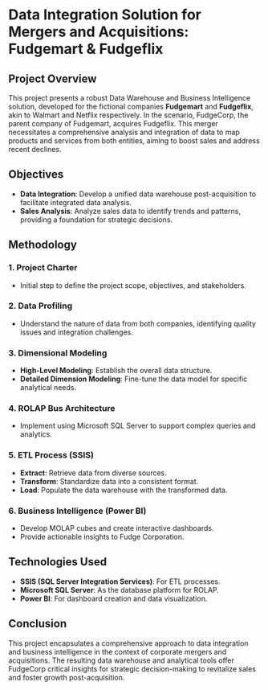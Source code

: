 # Data Integration Solution for Mergers and Acquisitions: Fudgemart & Fudgeflix

## Project Overview

This project presents a robust Data Warehouse and Business Intelligence solution, developed for the fictional companies **Fudgemart** and **Fudgeflix**, akin to Walmart and Netflix respectively. In the scenario, FudgeCorp, the parent company of Fudgemart, acquires Fudgeflix. This merger necessitates a comprehensive analysis and integration of data to map products and services from both entities, aiming to boost sales and address recent declines.

## Objectives

- **Data Integration**: Develop a unified data warehouse post-acquisition to facilitate integrated data analysis.
- **Sales Analysis**: Analyze sales data to identify trends and patterns, providing a foundation for strategic decisions.

## Methodology

### 1. **Project Charter**
   - Initial step to define the project scope, objectives, and stakeholders.

### 2. **Data Profiling**
   - Understand the nature of data from both companies, identifying quality issues and integration challenges.

### 3. **Dimensional Modeling**
   - **High-Level Modeling**: Establish the overall data structure.
   - **Detailed Dimension Modeling**: Fine-tune the data model for specific analytical needs.

### 4. **ROLAP Bus Architecture**
   - Implement using Microsoft SQL Server to support complex queries and analytics.

### 5. **ETL Process (SSIS)**
   - **Extract**: Retrieve data from diverse sources.
   - **Transform**: Standardize data into a consistent format.
   - **Load**: Populate the data warehouse with the transformed data.

### 6. **Business Intelligence (Power BI)**
   - Develop MOLAP cubes and create interactive dashboards.
   - Provide actionable insights to Fudge Corporation.

## Technologies Used
- **SSIS (SQL Server Integration Services)**: For ETL processes.
- **Microsoft SQL Server**: As the database platform for ROLAP.
- **Power BI**: For dashboard creation and data visualization.

## Conclusion
This project encapsulates a comprehensive approach to data integration and business intelligence in the context of corporate mergers and acquisitions. The resulting data warehouse and analytical tools offer FudgeCorp critical insights for strategic decision-making to revitalize sales and foster growth post-acquisition.
